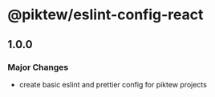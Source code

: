 # @piktew/eslint-config-react

## 1.0.0

### Major Changes

- create basic eslint and prettier config for piktew projects
